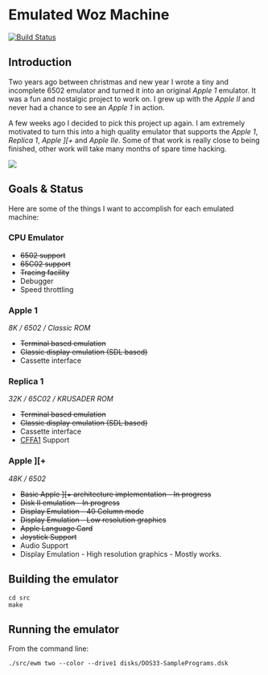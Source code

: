 # Emulated Woz Machine

[![Build Status](https://travis-ci.org/st3fan/ewm.svg?branch=master)](https://travis-ci.org/st3fan/ewm)

## Introduction

Two years ago between christmas and new year I wrote a tiny and incomplete 6502 emulator and turned it into an original *Apple 1* emulator. It was a fun and nostalgic project to work on. I grew up with the *Apple II* and never had a chance to see an *Apple 1* in action.

A few weeks ago I decided to pick this project up again. I am extremely motivated to turn this into a high quality emulator that supports the *Apple 1*, *Replica 1*, *Apple ][+* and *Apple IIe*. Some of that work is really close to being finished, other work will take many months of spare time hacking.

![](https://raw.githubusercontent.com/st3fan/ewm/master/screenshots/Screen%20Shot%202016-11-16%20at%203.59.44%20PM.png)

## Goals & Status

Here are some of the things I want to accomplish for each emulated machine:

### CPU Emulator 

* ~~6502 support~~
* ~~65C02 support~~
* ~~Tracing facility~~
* Debugger
* Speed throttling

### Apple 1

*8K / 6502 / Classic ROM*

* ~~Terminal based emulation~~
* ~~Classic display emulation (SDL based)~~
* Cassette interface

### Replica 1

*32K / 65C02 / KRUSADER ROM*

* ~~Terminal based emulation~~
* ~~Classic display emulation (SDL based)~~
* Cassette interface
* [CFFA1](http://dreher.net/?s=projects/CFforApple1&c=projects/CFforApple1/main.php) Support

### Apple ][+

*48K / 6502*

* ~~Basic Apple ][+ architecture implementation - In progress~~
* ~~Disk II emulation - In progress~~
* ~~Display Emulation - 40 Column mode~~
* ~~Display Emulation - Low resolution graphics~~
* ~~Apple Language Card~~
* ~~Joystick Support~~
* Audio Support
* Display Emulation - High resolution graphics - Mostly works.

## Building the emulator

```
cd src
make
```

## Running the emulator

From the command line:

```
./src/ewm two --color --drive1 disks/DOS33-SamplePrograms.dsk
```
